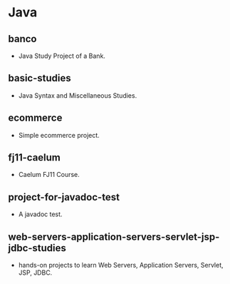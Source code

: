 # Java

## banco

- Java Study Project of a Bank.

## basic-studies

- Java Syntax and Miscellaneous Studies.

## ecommerce

- Simple ecommerce project.

## fj11-caelum

- Caelum FJ11 Course.

## project-for-javadoc-test

- A javadoc test.

## web-servers-application-servers-servlet-jsp-jdbc-studies

- hands-on projects to learn Web Servers, Application Servers, Servlet, JSP, JDBC.
